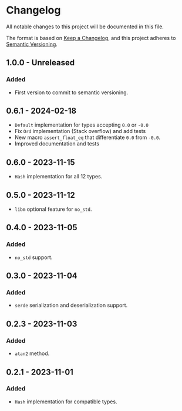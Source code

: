 # Changelog

All notable changes to this project will be documented in this file.

The format is based on [Keep a Changelog](https://keepachangelog.com/en/1.1.0/),
and this project adheres to [Semantic Versioning](https://semver.org/spec/v2.0.0.html).

## 1.0.0 - Unreleased

### Added

- First version to commit to semantic versioning.

## 0.6.1 - 2024-02-18

- `Default` implementation for types accepting `0.0` or `-0.0`
- Fix `Ord` implementation (Stack overflow) and add tests
- New macro `assert_float_eq` that differentiate `0.0` from `-0.0`.
- Improved documentation and tests

## 0.6.0 - 2023-11-15

- `Hash` implementation for all 12 types.

## 0.5.0 - 2023-11-12

- `libm` optional feature for `no_std`.

## 0.4.0 - 2023-11-05

### Added

- `no_std` support.

## 0.3.0 - 2023-11-04

### Added

- `serde` serialization and deserialization support.

## 0.2.3 - 2023-11-03

### Added

- `atan2` method.

## 0.2.1 - 2023-11-01

### Added

- `Hash` implementation for compatible types.
